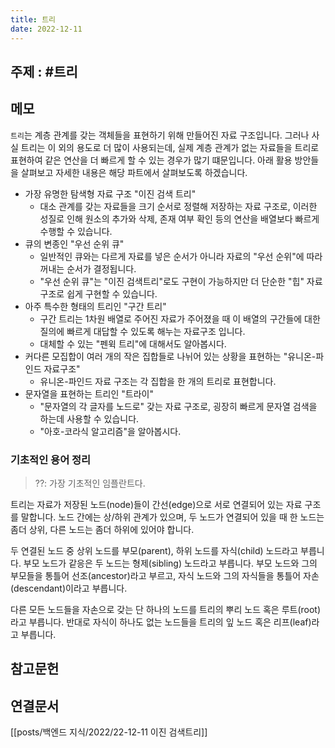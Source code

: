 ```yaml
---
title: 트리
date: 2022-12-11
---
```


## 주제 : #트리

## 메모

`트리`는 계층 관계를 갖는 객체들을 표현하기 위해 만들어진 자료 구조입니다. 그러나 사실 트리는 이 외의 용도로 더 많이 사용되는데, 실제 계층 관계가 없는 자료들을 트리로 표현하여 같은 연산을 더 빠르게 할 수 있는 경우가 많기 떄문입니다. 아래 활용 방안들을 살펴보고 자세한 내용은 해당 파트에서 살펴보도록 하겠습니다.

- 가장 유명한 탐색형 자료 구조 "이진 검색 트리"
  - 대소 관계를 갖는 자료들을 크기 순서로 정렬해 저장하는 자료 구조로, 이러한 성질로 인해 원소의 추가와 삭제, 존재 여부 확인 등의 연산을 배열보다 빠르게 수행할 수 있습니다.
- 큐의 변종인 "우선 순위 큐"
  - 일반적인 큐와는 다르게 자료를 넣은 순서가 아니라 자료의 "우선 순위"에 따라 꺼내는 순서가 결정됩니다.
  - "우선 순위 큐"는 "이진 검색트리"로도 구현이 가능하지만 더 단순한 "힙" 자료구조로 쉽게 구현할 수 있습니다.
- 아주 특수한 형태의 트리인 "구간 트리"
  - 구간 트리는 1차원 배열로 주어진 자료가 주어졌을 때 이 배열의 구간들에 대한 질의에 빠르게 대답할 수 있도록 해누는 자료구조 입니다.
  - 대체할 수 있는 "펜윅 트리"에 대해서도 알아봅시다.
- 커다른 모집합이 여러 개의 작은 집합들로 나뉘어 있는 상황을 표현하는 "유니온-파인드 자료구조"
  - 유니온-파인드 자료 구조는 각 집합을 한 개의 트리로 표현합니다.
- 문자열을 표현하는 트리인 "트라이"
  - "문자열의 각 글자를 노드로" 갖는 자료 구조로, 굉장히 빠르게 문자열 검색을 하는데 사용할 수 있습니다.
  - "아호-코라식 알고리즘"을 알아봅시다.

### 기초적인 용어 정리

> ??: 가장 기초적인 임플란트다.

트리는 자료가 저장된 노드(node)들이 간선(edge)으로 서로 연결되어 있는 자료 구조를 말합니다. 노드 간에는 상/하위 관계가 있으며, 두 노드가 연결되어 있을 때 한 노드는 좀더 상위, 다른 노드는 좀더 하위에 있어야 합니다.

두 연결된 노드 중 상위 노드를 부모(parent), 하위 노드를 자식(child) 노드라고 부릅니다. 부모 노드가 같응은 두 노드는 형제(sibling) 노드라고 부릅니다. 부모 노드와 그의 부모들을 통틀어 선조(ancestor)라고 부르고, 자식 노드와 그의 자식들을 통틀어 자손(descendant)이라고 부릅니다.

다른 모든 노드들을 자손으로 갖는 단 하나의 노드를 트리의 뿌리 노드 혹은 루트(root)라고 부릅니다. 반대로 자식이 하나도 없는 노드들을 트리의 잎 노드 혹은 리프(leaf)라고 부릅니다.

## 참고문헌

## 연결문서

[[posts/백엔드 지식/2022/22-12-11 이진 검색트리]]
